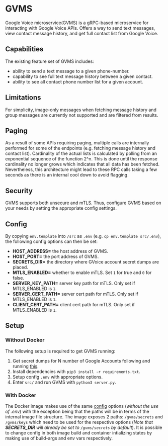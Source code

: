 # **GVMS**
Google Voice microservice(GVMS) is a gRPC-based microservice for interacting
with Google Voice APIs. Offers a way to send text messages, view contact message
history, and get full contact list from Google Voice.

## **Capabilities**
The existing feature set of GVMS includes:
- ability to send a text message to a given phone-number.
- capability to see full text message history between a given contact.
- ability to see all contact phone number list for a given account.

## **Limitations**
For simplicity, image-only messages when fetching message history and group messages
are currently not supported and are filtered from results.

## **Paging**
As a result of some APIs requiring paging, multiple calls are internally performed
for some of the endpoints (e.g. fetching message history and contact list). Cardinality
of the actual lists is calculated by polling from an exponential sequence of the
function 2^n. This is done until the response cardinality no longer grows which indicates
that all data has been fetched. Nevertheless, this architecture might lead to these RPC
calls taking a few seconds as there is an internal cool down to avoid flagging.

## **Security**
GVMS supports both unsecure and mTLS. Thus, configure GVMS based on your needs by setting
the appropriate config settings. 

## **Config**
By copying `env.template` into `/src` as `.env` (e.g. `cp env.template src/.env`),
the following config options can then be set:
- **HOST_ADDRESS=** the host address of GVMS.
- **HOST_PORT=** the port address of GVMS.
- **SECRETS_DIR=** the directory where GVoice account secret dumps are placed.
- **MTLS_ENABLED=** whether to enable mTLS. Set `1` for true and `0` for false.
- **SERVER_KEY_PATH=** server key path for mTLS. Only set if MTLS_ENABLED is `1`.
- **SERVER_CERT_PATH=** server cert path for mTLS. Only set if MTLS_ENABLED is `1`.
- **CLIENT_CERT_PATH=** client cert path for mTLS. Only set if MTLS_ENABLED is `1`.

## **Setup**

### **Without Docker**
The following setup is required to get GVMS running:
1. Get secret dumps for N number of Google Accounts following and running
   [this](https://github.com/kingcobra2468/GVoiceSecretDump).
2. Install dependencies with `pip3 install -r requirements.txt`.
3. Setup config `.env` with appropriate options.
4. Enter `src/` and run GVMS with `python3 server.py`.
   
### **With Docker**
The Docker image makes use of the same [config](#config) options (*without  the use of .env*) with the
exception being that the paths will be in terms of the internal image file structure. The image exposes
2 paths: `/gvms/secrets` and `/gvms/keys` which need to be used for the respective options (*Note
that **SECRETS_DIR** will already be set to `/gvms/secrets` by default*). It is possible to change
config in both image build and container intializing states by making use of build-args and env vars
respectively.
